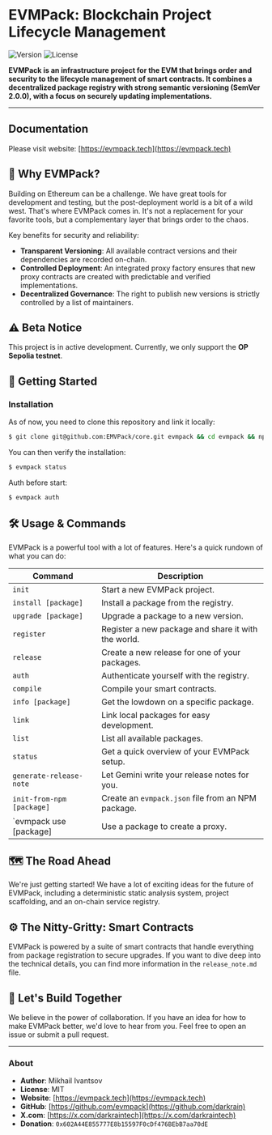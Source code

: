 # EVMPack: Blockchain Project Lifecycle Management

![Version](https://img.shields.io/badge/version-1.0.0--beta.1-blue)
![License](https://img.shields.io/badge/license-MIT-green)

**EVMPack is an infrastructure project for the EVM that brings order and security to the lifecycle management of smart contracts. It combines a decentralized package registry with strong semantic versioning (SemVer 2.0.0), with a focus on securely updating implementations.**

---

## Documentation

Please visit website: [https://evmpack.tech](https://evmpack.tech)

## 🤔 Why EVMPack?

Building on Ethereum can be a challenge. We have great tools for development and testing, but the post-deployment world is a bit of a wild west. That's where EVMPack comes in. It's not a replacement for your favorite tools, but a complementary layer that brings order to the chaos.

Key benefits for security and reliability:
- **Transparent Versioning**: All available contract versions and their dependencies are recorded on-chain.
- **Controlled Deployment**: An integrated proxy factory ensures that new proxy contracts are created with predictable and verified implementations.
- **Decentralized Governance**: The right to publish new versions is strictly controlled by a list of maintainers.


## ⚠️ Beta Notice

This project is in active development. Currently, we only support the **OP Sepolia testnet**.

## 🚀 Getting Started

### Installation

As of now, you need to clone this repository and link it locally:

```bash
$ git clone git@github.com:EMVPack/core.git evmpack && cd evmpack && npm install && npm link
```

You can then verify the installation:
```bash
$ evmpack status
```

Auth before start:
```bash
$ evmpack auth
```

## 🛠️ Usage & Commands

EVMPack is a powerful tool with a lot of features. Here's a quick rundown of what you can do:

| Command | Description |
|---|---|
| `init` | Start a new EVMPack project. |
| `install [package]` | Install a package from the registry. |
| `upgrade [package]` | Upgrade a package to a new version. |
| `register` | Register a new package and share it with the world. |
| `release` | Create a new release for one of your packages. |
| `auth` | Authenticate yourself with the registry. |
| `compile` | Compile your smart contracts. |
| `info [package]` | Get the lowdown on a specific package. |
| `link` | Link local packages for easy development. |
| `list` | List all available packages. |
| `status` | Get a quick overview of your EVMPack setup. |
| `generate-release-note` | Let Gemini write your release notes for you. |
| `init-from-npm [package]`| Create an `evmpack.json` file from an NPM package. |
| `evmpack use [package] | Use a package to create a proxy. |


## 🗺️ The Road Ahead

We're just getting started! We have a lot of exciting ideas for the future of EVMPack, including a deterministic static analysis system, project scaffolding, and an on-chain service registry.


## ⚙️ The Nitty-Gritty: Smart Contracts

EVMPack is powered by a suite of smart contracts that handle everything from package registration to secure upgrades. If you want to dive deep into the technical details, you can find more information in the `release_note.md` file.

## 🤝 Let's Build Together

We believe in the power of collaboration. If you have an idea for how to make EVMPack better, we'd love to hear from you. Feel free to open an issue or submit a pull request.

---

### About

*   **Author**: Mikhail Ivantsov
*   **License**: MIT
*   **Website**: [https://evmpack.tech](https://evmpack.tech)
*   **GitHub**: [https://github.com/evmpack](https://github.com/darkrain)
*   **X.com**: [https://x.com/darkraintech](https://x.com/darkraintech)
*   **Donation**: `0x602A44E855777E8b15597F0cDf476BEbB7aa70dE`
